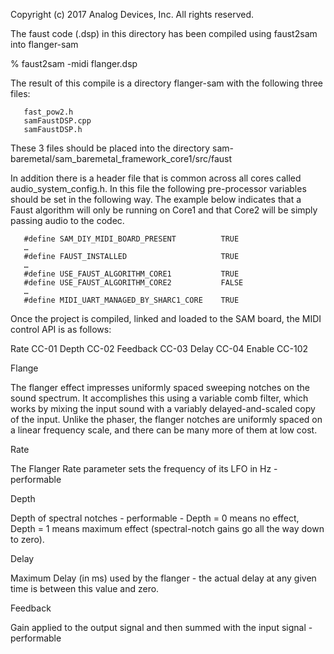 Copyright (c) 2017 Analog Devices, Inc.  All rights reserved.

The faust code (.dsp) in this directory has been compiled using faust2sam into flanger-sam

% faust2sam -midi flanger.dsp

The result of this compile is a directory flanger-sam with the following three files:

       fast_pow2.h
       samFaustDSP.cpp
       samFaustDSP.h

These 3 files should be placed into the directory sam-baremetal/sam_baremetal_framework_core1/src/faust

In addition there is a header file that is common across all cores called audio_system_config.h.   In this file the following pre-processor variables should be set in the following way.   The example below indicates that a Faust algorithm will only be running on Core1 and that Core2 will be simply passing audio to the codec. 

       #define SAM_DIY_MIDI_BOARD_PRESENT          TRUE
       …
       #define FAUST_INSTALLED                     TRUE
       …
       #define USE_FAUST_ALGORITHM_CORE1           TRUE
       #define USE_FAUST_ALGORITHM_CORE2           FALSE
       …
       #define MIDI_UART_MANAGED_BY_SHARC1_CORE    TRUE

Once the project is compiled, linked and loaded to the SAM board, the MIDI control API is as follows:


Rate CC-01
Depth CC-02
Feedback CC-03
Delay CC-04
Enable CC-102



Flange

The flanger effect impresses uniformly spaced sweeping notches on the sound spectrum. It accomplishes this using a variable comb filter, which works by mixing the input sound with a variably delayed-and-scaled copy of the input. Unlike the phaser, the flanger notches are uniformly spaced on a linear frequency scale, and there can be many more of them at low cost.

Rate

The Flanger Rate parameter sets the frequency of its LFO in Hz - performable


Depth

Depth of spectral notches - performable - Depth = 0 means no effect, Depth = 1 means maximum effect (spectral-notch gains go all the way down to zero).

Delay

Maximum Delay (in ms) used by the flanger - the actual delay at any given time is between this value and zero.

Feedback

Gain applied to the output signal and then summed with the input signal - performable
